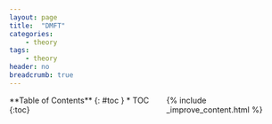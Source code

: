```yaml
---
layout: page
title:  "DMFT"
categories:
    - theory
tags:
    - theory
header: no
breadcrumb: true
---
```

<div class="row">
<div class="medium-4 medium-push-8 columns" markdown="1">
<div class="panel radius" markdown="1">
**Table of Contents**
{: #toc }
*  TOC
{:toc}
</div>

<div class="medium-8 medium-pull-4 columns" markdown="1">
{% include _improve_content.html %}

